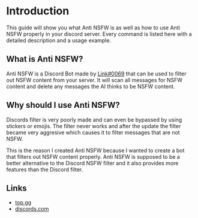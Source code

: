 # Introduction

This guide will show you what Anti NSFW is as well as how to use Anti NSFW properly in your discord server.
Every command is listed here with a detailed description and a usage example.

## What is Anti NSFW?

Anti NSFW is a Discord Bot made by [Link#0069](https://top.gg/user/476662199872651264) that can be used to filter out NSFW content from your server.
It will scan all messages for NSFW content and delete any messages the AI thinks to be NSFW content.

## Why should I use Anti NSFW?

Discords filter is very poorly made and can even be bypassed by using stickers or emojis.
The filter never works and after the update the filter became very aggresive which causes it to filter messages that are not NSFW.

This is the reason I created Anti NSFW because I wanted to create a bot that filters out NSFW content properly.
Anti NSFW is supposed to be a better alternative to the Discord NSFW filter and it also provides more features than the Discord filter.

## Links

* [top.gg](https://top.gg/bot/706054368318980138)
* [discords.com](https://discords.com/bots/bot/706054368318980138)
